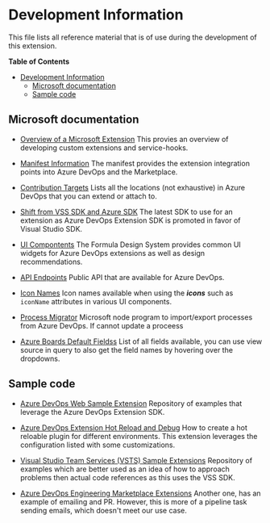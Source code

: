 # Development Information

This file lists all reference material that is of use during the development of this extension.

**Table of Contents**
- [Development Information](#development-information)
  - [Microsoft documentation](#microsoft-documentation)
  - [Sample code](#sample-code)

## Microsoft documentation

- [Overview of a Microsoft Extension](https://docs.microsoft.com/en-us/azure/devops/extend/overview?view=azure-devops)
This provies an overview of developing custom extensions and service-hooks.

- [Manifest Information](https://docs.microsoft.com/en-us/azure/devops/extend/develop/manifest?view=azure-devops)
The manifest provides the extension integration points into Azure DevOps and the Marketplace.

- [Contribution Targets](https://docs.microsoft.com/en-us/previous-versions/azure/devops/extend/reference/targets/overview#targets)
Lists all the locations (not exhaustive) in Azure DevOps that you can extend or attach to.

- [Shift from VSS SDK and Azure SDK](https://github.com/microsoft/azure-devops-extension-sdk/issues/10)
The latest SDK to use for an extension as Azure DevOps Extension SDK is promoted in favor of Visual Studio SDK.

- [UI Compontents](https://developer.microsoft.com/en-gb/azure-devops/components)
The Formula Design System provides common UI widgets for Azure DevOps extensions as well as design recommendations.

- [API Endpoints](https://docs.microsoft.com/en-us/previous-versions/azure/devops/integrate/previous-apis/overview)
Public API that are available for Azure DevOps.

- [Icon Names](https://uifabricicons.azurewebsites.net/)
Icon names available when using the ***icons*** such as ```iconName``` attributes in various UI components.

- [Process Migrator](https://github.com/microsoft/process-migrator)
Microsoft node program to import/export processes from Azure DevOps. If cannot update a proceess

- [Azure Boards Default Fieldss](https://docs.microsoft.com/en-us/azure/devops/boards/work-items/guidance/work-item-field?view=azure-devops)
List of all fields available, you can use view source in query to also get the field names by hovering over the dropdowns.

## Sample code

- [Azure DevOps Web Sample Extension](https://github.com/microsoft/azure-devops-extension-sample)
Repository of examples that leverage the Azure DevOps Extension SDK.

- [Azure DevOps Extension Hot Reload and Debug](https://github.com/microsoft/azure-devops-extension-hot-reload-and-debug)
How to create a hot reloable plugin for different environments. This extension leverages the configuration listed with some customizations.

- [Visual Studio Team Services (VSTS) Sample Extensions](https://github.com/microsoft/vsts-extension-samples)
Repository of examples which are better used as an idea of how to approach problems then actual code references as this uses the VSS SDK.

- [Azure DevOps Engineering Marketplace Extensions](https://github.com/microsoft/azure-devops-engineering-extensions)
Another one, has an example of emailing and PR. However, this is more of a pipeline task sending emails, which doesn't meet our use case.
